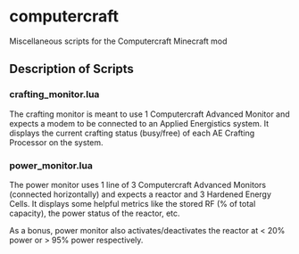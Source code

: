 # computercraft
Miscellaneous scripts for the Computercraft Minecraft mod

## Description of Scripts

### crafting_monitor.lua
The crafting monitor is meant to use 1 Computercraft Advanced Monitor and expects a modem to be connected to an Applied Energistics system. It displays the current crafting status (busy/free) of each AE Crafting Processor on the system.

### power_monitor.lua
The power monitor uses 1 line of 3 Computercraft Advanced Monitors (connected horizontally) and expects a reactor and 3 Hardened Energy Cells. It displays some helpful metrics like the stored RF (% of total capacity), the power status of the reactor, etc.

As a bonus, power monitor also activates/deactivates the reactor at < 20% power or > 95% power respectively.
